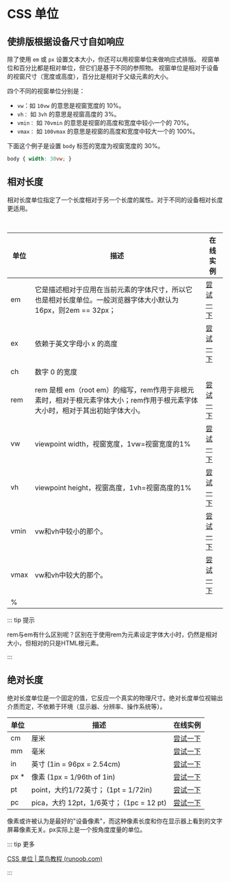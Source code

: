 # CSS 单位

## 使排版根据设备尺寸自如响应

除了使用 `em` 或 `px` 设置文本大小，你还可以用视窗单位来做响应式排版。 视窗单位和百分比都是相对单位，但它们是基于不同的参照物。 视窗单位是相对于设备的视窗尺寸（宽度或高度），百分比是相对于父级元素的大小。

四个不同的视窗单位分别是：

- `vw`：如 `10vw` 的意思是视窗宽度的 10%。
- `vh：` 如 `3vh` 的意思是视窗高度的 3%。
- `vmin：` 如 `70vmin` 的意思是视窗的高度和宽度中较小一个的 70%。
- `vmax：` 如 `100vmax` 的意思是视窗的高度和宽度中较大一个的 100%。

下面这个例子是设置 `body` 标签的宽度为视窗宽度的 30%。

```css
body { width: 30vw; }
```

## 相对长度

相对长度单位指定了一个长度相对于另一个长度的属性。对于不同的设备相对长度更适用。

 

| 单位   | 描述                                                                       | 在线实例                                                                   |
| ---- | ------------------------------------------------------------------------ | ---------------------------------------------------------------------- |
| em   | 它是描述相对于应用在当前元素的字体尺寸，所以它也是相对长度单位。一般浏览器字体大小默认为16px，则2em == 32px；           | [尝试一下](https://www.runoob.com/try/tryit.php?filename=trycss_unit_em)   |
| ex   | 依赖于英文字母小 x 的高度                                                           | [尝试一下](https://www.runoob.com/try/tryit.php?filename=trycss_unit_ex)   |
| ch   | 数字 0 的宽度                                                                 |                                                                        |
| rem  | rem 是根 em（root em）的缩写，rem作用于非根元素时，相对于根元素字体大小；rem作用于根元素字体大小时，相对于其出初始字体大小。 | [尝试一下](https://www.runoob.com/try/tryit.php?filename=trycss_unit_rem)  |
| vw   | viewpoint width，视窗宽度，1vw=视窗宽度的1%                                         | [尝试一下](https://www.runoob.com/try/tryit.php?filename=trycss_unit_vw)   |
| vh   | viewpoint height，视窗高度，1vh=视窗高度的1%                                        | [尝试一下](https://www.runoob.com/try/tryit.php?filename=trycss_unit_vh)   |
| vmin | vw和vh中较小的那个。                                                             | [尝试一下](https://www.runoob.com/try/tryit.php?filename=trycss_unit_vmin) |
| vmax | vw和vh中较大的那个。                                                             | [尝试一下](https://www.runoob.com/try/tryit.php?filename=trycss_unit_vmax) |
| %    |                                                                          |                                                                        |

::: tip 提示

rem与em有什么区别呢？区别在于使用rem为元素设定字体大小时，仍然是相对大小，但相对的只是HTML根元素。

:::

## 绝对长度

绝对长度单位是一个固定的值，它反应一个真实的物理尺寸。绝对长度单位视输出介质而定，不依赖于环境（显示器、分辨率、操作系统等）。

| 单位   | 描述                                | 在线实例                                                                 |
| ---- | --------------------------------- | -------------------------------------------------------------------- |
| cm   | 厘米                                | [尝试一下](https://www.runoob.com/try/tryit.php?filename=trycss_unit_cm) |
| mm   | 毫米                                | [尝试一下](https://www.runoob.com/try/tryit.php?filename=trycss_unit_mm) |
| in   | 英寸 (1in = 96px = 2.54cm)          | [尝试一下](https://www.runoob.com/try/tryit.php?filename=trycss_unit_in) |
| px * | 像素 (1px = 1/96th of 1in)          | [尝试一下](https://www.runoob.com/try/tryit.php?filename=trycss_unit_px) |
| pt   | point，大约1/72英寸； (1pt = 1/72in)    | [尝试一下](https://www.runoob.com/try/tryit.php?filename=trycss_unit_pt) |
| pc   | pica，大约 12pt，1/6英寸； (1pc = 12 pt) | [尝试一下](https://www.runoob.com/try/tryit.php?filename=trycss_unit_pc) |

像素或许被认为是最好的"设备像素"，而这种像素长度和你在显示器上看到的文字屏幕像素无关。px实际上是一个按角度度量的单位。

::: tip 更多

[CSS 单位 | 菜鸟教程 (runoob.com)](https://www.runoob.com/cssref/css-units.html)

:::
